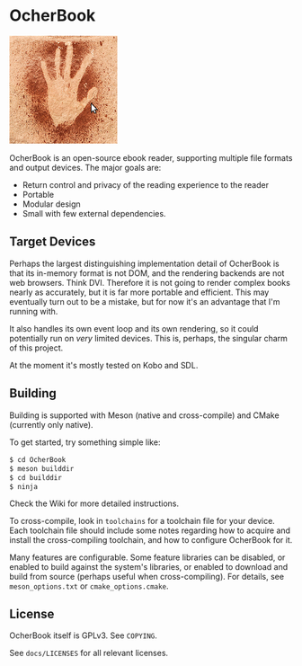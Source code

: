 # OcherBook

![Ocher handprint](docs/hand.png)

OcherBook is an open-source ebook reader, supporting multiple file formats and
output devices.  The major goals are:

- Return control and privacy of the reading experience to the reader
- Portable
- Modular design
- Small with few external dependencies.

## Target Devices

Perhaps the largest distinguishing implementation detail of OcherBook is that
its in-memory format is not DOM, and the rendering backends are not web
browsers.  Think DVI.  Therefore it is not going to render complex books nearly
as accurately, but it is far more portable and efficient.  This may eventually
turn out to be a mistake, but for now it's an advantage that I'm running with.

It also handles its own event loop and its own rendering, so it could
potentially run on _very_ limited devices.  This is, perhaps, the singular charm
of this project.

At the moment it's mostly tested on Kobo and SDL.

## Building

Building is supported with Meson (native and cross-compile) and CMake
(currently only native).

To get started, try something simple like:

    $ cd OcherBook
    $ meson builddir
    $ cd builddir
    $ ninja

Check the Wiki for more detailed instructions.

To cross-compile, look in `toolchains` for a toolchain file for your
device.  Each toolchain file should include some notes regarding how to acquire
and install the cross-compiling toolchain, and how to configure OcherBook for it.

Many features are configurable.  Some feature libraries can be disabled, or
enabled to build against the system's libraries, or enabled to download and
build from source (perhaps useful when cross-compiling).  For details, see
`meson_options.txt` or `cmake_options.cmake`.

## License

OcherBook itself is GPLv3.  See `COPYING`.

See `docs/LICENSES` for all relevant licenses.
